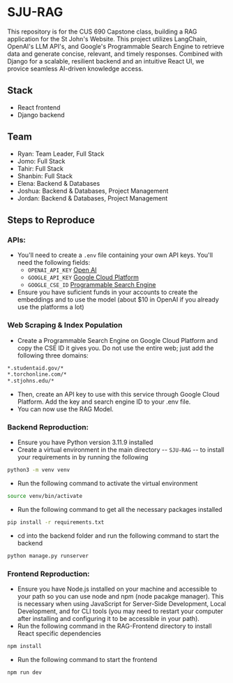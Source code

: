 # SJU-RAG
This repository is for the CUS 690 Capstone class, building a RAG application for the St John's Website.  This project utilizes LangChain, OpenAI's LLM API's, and Google's Programmable Search Engine to retrieve data and generate concise, relevant, and timely responses.  Combined with Django for a scalable, resilient backend and an intuitive React UI, we provice seamless AI-driven knowledge access.
  
## Stack 
- React frontend
- Django backend

## Team 
- Ryan: Team Leader, Full Stack 
- Jomo: Full Stack
- Tahir: Full Stack
- Shanbin: Full Stack
- Elena: Backend & Databases
- Joshua: Backend & Databases, Project Management
- Jordan: Backend & Databases, Project Management

## Steps to Reproduce 
### APIs:
- You'll need to create a `.env` file containing your own API keys.  You'll need the following fields:
    - `OPENAI_API_KEY` [Open AI](https://platform.openai.com/docs/overview)
    - `GOOGLE_API_KEY` [Google Cloud Platform](https://console.cloud.google.com/)
    - `GOOGLE_CSE_ID`  [Programmable Search Engine](https://programmablesearchengine.google.com/)
- Ensure you have suficient funds in your accounts to create the embeddings and to use the model (about $10 in OpenAI if you already use the platforms a lot)

 ### Web Scraping & Index Population
- Create a Programmable Search Engine on Google Cloud Platform and copy the CSE ID it gives you.  Do not use the entire web; just add the following three domains:
```sh
*.studentaid.gov/*
*.torchonline.com/*
*.stjohns.edu/*
```
- Then, create an API key to use with this service through Google Cloud Platform.  Add the key and search engine ID to your .env file.
- You can now use the RAG Model.

### Backend Reproduction:
- Ensure you have Python version 3.11.9 installed
- Create a virtual environment in the main directory -- `SJU-RAG` -- to install your requirements in by running the following
```sh
python3 -m venv venv
```
- Run the following command to activate the virtual environment
```sh
source venv/bin/activate
``` 
- Run the following command to get all the necessary packages installed
```sh
pip install -r requirements.txt
```
- cd into the backend folder and run the following command to start the backend
```sh
python manage.py runserver
```

### Frontend Reproduction:
- Ensure you have Node.js installed on your machine and accessible to your path so you can use node and npm (node pacakge manager).  This is necessary when using JavaScript for Server-Side Development, Local Development, and for CLI tools (you may need to restart your computer after installing and configuring it to be accessible in your path).
- Run the following command in the RAG-Frontend directory to install React specific dependencies
```sh
npm install
```
- Run the following command to start the frontend
```sh
npm run dev
```

